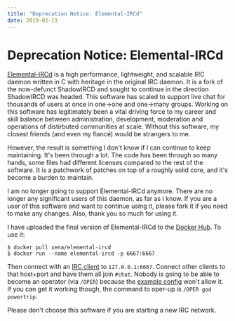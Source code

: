 ```yaml
---
title: "Deprecation Notice: Elemental-IRCd"
date: 2019-02-11
---
```


# Deprecation Notice: Elemental-IRCd

[Elemental-IRCd](https://github.com/Elemental-IRCd/elemental-ircd) is a high performance, lightweight, and scalable IRC daemon written in C with heritage in the original IRC daemon. It is a fork of the now-defunct ShadowIRCD and sought to continue in the direction ShadowIRCD was headed. This software has scaled to support live chat for thousands of users at once in one->one and one->many groups. Working on this software has legitimately been a vital driving force to my career and skill balance between administration, development, moderation and operations of distirbuted communities at scale. Without this software, my closest friends (and even my fiancé) would be strangers to me.

However, the result is something I don't know if I can continue to keep maintaining. It's been through a lot. The code has been through so many hands, some files had different licenses compared to the rest of the software. It is a patchwork of patches on top of a roughly solid core, and it's become a burden to maintain.

I am no longer going to support Elemental-IRCd anymore. There are no longer any significant users of this daemon, as far as I know. If you are a user of this software and want to continue using it, please fork it if you need to make any changes. Also, thank you so much for using it.

I have uploaded the final version of Elemental-IRCd to the [Docker Hub](https://hub.docker.com/r/xena/elemental-ircd). To use it:

```
$ docker pull xena/elemental-ircd
$ docker run --name elemental-ircd -p 6667:6667
```

Then connect with an [IRC client](https://ircv3.github.io/software/clients.html) to `127.0.0.1:6667`. Connect other clients to that host+port and have them all join `#chat`. Nobody is going to be able to become an operator (via `/OPER`) because the [example config](https://github.com/Elemental-IRCd/elemental-ircd/blob/master/doc/example.conf#L267) won't allow it. If you can get it working though, the command to oper-up is `/OPER god powertrip`.

Please don't choose this software if you are starting a new IRC network.
